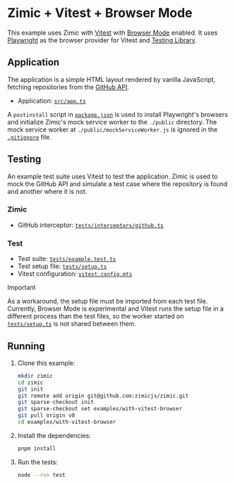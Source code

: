 <h1>
  Zimic + Vitest + Browser Mode
</h2>

This example uses Zimic with [Vitest](https://vitest.dev) with [Browser Mode](https://vitest.dev/guide/browser) enabled.
It uses [Playwright](https://playwright.dev) as the browser provider for Vitest and
[Testing Library](https://testing-library.com).

## Application

The application is a simple HTML layout rendered by vanilla JavaScript, fetching repositories from the
[GitHub API](https://docs.github.com/en/rest).

- Application: [`src/app.ts`](./src/app.ts)

A `postinstall` script in [`package.json`](./package.json) is used to install Playwright's browsers and initialize
Zimic's mock service worker to the `./public` directory. The mock service worker at `./public/mockServiceWorker.js` is
ignored in the [`.gitignore`](./.gitignore) file.

## Testing

An example test suite uses Vitest to test the application. Zimic is used to mock the GitHub API and simulate a test case
where the repository is found and another where it is not.

### Zimic

- GitHub interceptor: [`tests/interceptors/github.ts`](./tests/interceptors/github.ts)

### Test

- Test suite: [`tests/example.test.ts`](./tests/example.test.ts)
- Test setup file: [`tests/setup.ts`](./tests/setup.ts)
- Vitest configuration: [`vitest.config.mts`](./vitest.config.mts)

> [!IMPORTANT]
>
> As a workaround, the setup file must be imported from each test file. Currently, Browser Mode is experimental and
> Vitest runs the setup file in a different process than the test files, so the worker started on
> [`tests/setup.ts`](./tests/setup.ts) is not shared between them.

## Running

1. Clone this example:

   ```bash
   mkdir zimic
   cd zimic
   git init
   git remote add origin git@github.com:zimicjs/zimic.git
   git sparse-checkout init
   git sparse-checkout set examples/with-vitest-browser
   git pull origin v0
   cd examples/with-vitest-browser
   ```

2. Install the dependencies:

   ```bash
   pnpm install
   ```

3. Run the tests:

   ```bash
   node --run test
   ```
